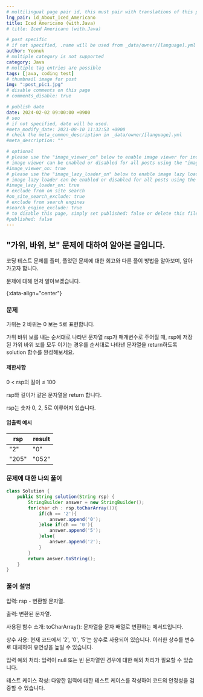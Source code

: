 ```yaml
---
# multilingual page pair id, this must pair with translations of this page. (This name must be unique)
lng_pair: id_About_Iced_Americano
title: Iced Americano (with.Java)
# title: Iced Americano (with.Java)

# post specific
# if not specified, .name will be used from _data/owner/[language].yml
author: Yeonuk
# multiple category is not supported
category: Java
# multiple tag entries are possible
tags: [java, coding test]
# thumbnail image for post
img: ":post_pic1.jpg"
# disable comments on this page
# comments_disable: true

# publish date
date: 2024-02-02 09:00:00 +0900
# seo
# if not specified, date will be used.
#meta_modify_date: 2021-08-10 11:32:53 +0900
# check the meta_common_description in _data/owner/[language].yml
#meta_description: ""

# optional
# please use the "image_viewer_on" below to enable image viewer for individual pages or posts (_posts/ or [language]/_posts folders).
# image viewer can be enabled or disabled for all posts using the "image_viewer_posts: true" setting in _data/conf/main.yml.
#image_viewer_on: true
# please use the "image_lazy_loader_on" below to enable image lazy loader for individual pages or posts (_posts/ or [language]/_posts folders).
# image lazy loader can be enabled or disabled for all posts using the "image_lazy_loader_posts: true" setting in _data/conf/main.yml.
#image_lazy_loader_on: true
# exclude from on site search
#on_site_search_exclude: true
# exclude from search engines
#search_engine_exclude: true
# to disable this page, simply set published: false or delete this file
#published: false
---
```


<!-- outline-start -->

## "가위, 바위, 보" 문제에 대하여 알아본 글입니다.

코딩 테스트 문제를 풀며, 풀었던 문제에 대한 회고와 다른 풀이 방법을 알아보며, 알아가고자 합니다.

문제에 대해 먼저 알아보겠습니다.

{:data-align="center"}

<!-- outline-end -->

### 문제

가위는 2 바위는 0 보는 5로 표현합니다.

가위 바위 보를 내는 순서대로 나타낸 문자열 rsp가 매개변수로 주어질 때, rsp에 저장된 가위 바위 보를 모두 이기는 경우를 순서대로 나타낸 문자열을 return하도록 solution 함수를 완성해보세요.

#### 제한사항

0 < rsp의 길이 ≤ 100

rsp와 길이가 같은 문자열을 return 합니다.

rsp는 숫자 0, 2, 5로 이루어져 있습니다.

#### 입출력 예시

| rsp   | result |
| ----- | ------ |
| "2"   | "0"    |
| "205" | "052"  |

<!-- | start_num | end_num | result |
| --------- | ------- | ------ |
| 10        | 3       | 0      | -->

### 문제에 대한 나의 풀이

```java
class Solution {
    public String solution(String rsp) {
        StringBuilder answer = new StringBuilder();
        for(char ch : rsp.toCharArray()){
            if(ch == '2'){
                answer.append('0');
            }else if(ch == '0'){
                answer.append('5');
            }else{
                answer.append('2');
            }
        }
        return answer.toString();
    }
}
```

### 풀이 설명

입력: rsp - 변환할 문자열.

출력: 변환된 문자열.

사용된 함수 소개: toCharArray(): 문자열을 문자 배열로 변환하는 메서드입니다.

상수 사용: 현재 코드에서 '2', '0', '5'는 상수로 사용되어 있습니다.
이러한 상수를 변수로 대체하여 유연성을 높일 수 있습니다.

입력 예외 처리: 입력이 null 또는 빈 문자열인 경우에 대한 예외 처리가 필요할 수 있습니다.

테스트 케이스 작성: 다양한 입력에 대한 테스트 케이스를 작성하여 코드의 안정성을 검증할 수 있습니다.
